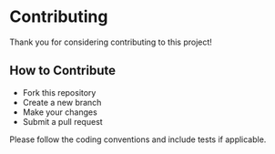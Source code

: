 # Contributing

Thank you for considering contributing to this project!

## How to Contribute
- Fork this repository
- Create a new branch
- Make your changes
- Submit a pull request

Please follow the coding conventions and include tests if applicable.
